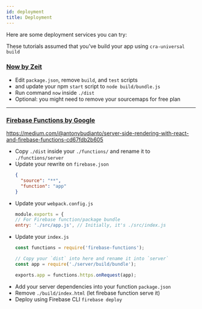 ```yaml
---
id: deployment
title: Deployment
---
```


Here are some deployment services you can try:

These tutorials assumed that you've build your app using `cra-universal build`

### [Now by Zeit](https://zeit.co/now)
- Edit `package.json`, remove `build`, and `test` scripts
- and update your npm `start` script to `node build/bundle.js`
- Run command `now` inside `./dist`
- Optional: you might need to remove your sourcemaps for free plan

___

### [Firebase Functions by Google](https://firebase.google.com)
https://medium.com/@antonybudianto/server-side-rendering-with-react-and-firebase-functions-cd67fdb2b605
- Copy `./dist` inside your `./functions/` and rename it to `./functions/server`
- Update your rewrite on `firebase.json`
  ```json
  {
    "source": "**",
    "function": "app"
  }
  ```
- Update your `webpack.config.js`
  ```js
  module.exports = {
  // For Firebase function/package bundle
  entry: './src/app.js', // Initially, it's ./src/index.js
  ```
- Update your `index.js`
  ```js
  const functions = require('firebase-functions');

  // Copy your `dist` into here and rename it into `server`
  const app = require('./server/build/bundle');

  exports.app = functions.https.onRequest(app);
  ```
- Add your server dependencies into your function `package.json`
- Remove `./build/index.html` (let firebase function serve it)
- Deploy using Firebase CLI `firebase deploy`
